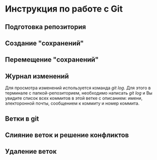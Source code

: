 # Инструкция по работе с Git

## Подготовка репозитория

## Создание "сохранений"  

## Перемещение "сохранений"

## Журнал изменений
Для просмотра изменений используется команда *git log*. Для этого в терминале с папкой-репозиторием, необходимо написать *git log* и Вы увидите список всех коммитов в этой ветке с описанием: имени, электоронной почты, сообщением к коммиту и номер коммита.

## Ветки в git

## Слияние веток и решение конфликтов 

## Удаление веток 